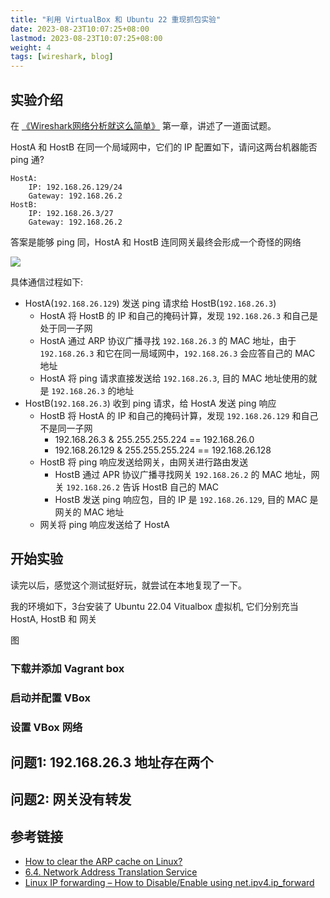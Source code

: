 ```yaml
---
title: "利用 VirtualBox 和 Ubuntu 22 重现抓包实验"
date: 2023-08-23T10:07:25+08:00
lastmod: 2023-08-23T10:07:25+08:00
weight: 4
tags: [wireshark, blog]
---
```


## 实验介绍

在 [《Wireshark网络分析就这么简单》](https://book.douban.com/subject/26268767/) 第一章，讲述了一道面试题。

HostA 和 HostB 在同一个局域网中，它们的 IP 配置如下，请问这两台机器能否 ping 通?

```
HostA: 
    IP: 192.168.26.129/24
    Gateway: 192.168.26.2
HostB: 
    IP: 192.168.26.3/27
    Gateway: 192.168.26.2
```

答案是能够 ping 同，HostA 和 HostB 连同网关最终会形成一个奇怪的网络

![](https://passage-1253400711.cos.ap-beijing.myqcloud.com/2023-08-23-103426.png)

具体通信过程如下:

- HostA(`192.168.26.129`) 发送 ping 请求给 HostB(`192.168.26.3`)
    - HostA 将 HostB 的 IP 和自己的掩码计算，发现 `192.168.26.3` 和自己是处于同一子网
    - HostA 通过 ARP 协议广播寻找 `192.168.26.3` 的 MAC 地址，由于 `192.168.26.3` 和它在同一局域网中，`192.168.26.3` 会应答自己的 MAC 地址
    - HostA 将 ping 请求直接发送给 `192.168.26.3`, 目的 MAC 地址使用的就是 `192.168.26.3` 的地址
- HostB(`192.168.26.3`) 收到 ping 请求，给 HostA 发送 ping 响应
    - HostB 将 HostA 的 IP 和自己的掩码计算，发现 `192.168.26.129` 和自己不是同一子网
        - 192.168.26.3 & 255.255.255.224 == 192.168.26.0
        - 192.168.26.129 & 255.255.255.224 == 192.168.26.128
    - HostB 将 ping 响应发送给网关，由网关进行路由发送
        - HostB 通过 APR 协议广播寻找网关 `192.168.26.2` 的 MAC 地址，网关 `192.168.26.2` 告诉 HostB 自己的 MAC
        - HostB 发送 ping 响应包，目的 IP 是 `192.168.26.129`, 目的 MAC 是网关的 MAC 地址
    - 网关将 ping 响应发送给了 HostA

## 开始实验

读完以后，感觉这个测试挺好玩，就尝试在本地复现了一下。

我的环境如下，3台安装了 Ubuntu 22.04 Vitualbox 虚拟机, 它们分别充当 HostA, HostB 和 网关

图

### 下载并添加 Vagrant box

### 启动并配置 VBox

### 设置 VBox 网络

## 问题1: 192.168.26.3 地址存在两个

## 问题2: 网关没有转发

## 参考链接

- [How to clear the ARP cache on Linux?](https://linux-audit.com/how-to-clear-the-arp-cache-on-linux/)
- [6.4. Network Address Translation Service](https://www.virtualbox.org/manual/ch06.html#network_nat_service)
- [Linux IP forwarding – How to Disable/Enable using net.ipv4.ip_forward](https://linuxconfig.org/how-to-turn-on-off-ip-forwarding-in-linux)
